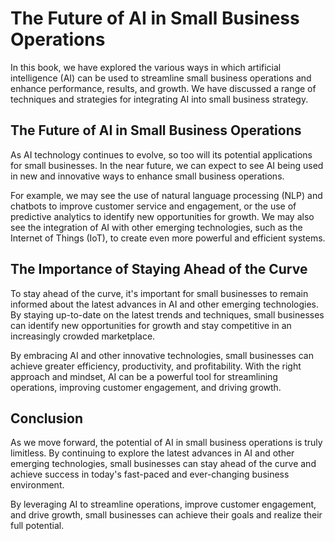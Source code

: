 The Future of AI in Small Business Operations
====================================================================

In this book, we have explored the various ways in which artificial intelligence (AI) can be used to streamline small business operations and enhance performance, results, and growth. We have discussed a range of techniques and strategies for integrating AI into small business strategy.

The Future of AI in Small Business Operations
---------------------------------------------

As AI technology continues to evolve, so too will its potential applications for small businesses. In the near future, we can expect to see AI being used in new and innovative ways to enhance small business operations.

For example, we may see the use of natural language processing (NLP) and chatbots to improve customer service and engagement, or the use of predictive analytics to identify new opportunities for growth. We may also see the integration of AI with other emerging technologies, such as the Internet of Things (IoT), to create even more powerful and efficient systems.

The Importance of Staying Ahead of the Curve
--------------------------------------------

To stay ahead of the curve, it's important for small businesses to remain informed about the latest advances in AI and other emerging technologies. By staying up-to-date on the latest trends and techniques, small businesses can identify new opportunities for growth and stay competitive in an increasingly crowded marketplace.

By embracing AI and other innovative technologies, small businesses can achieve greater efficiency, productivity, and profitability. With the right approach and mindset, AI can be a powerful tool for streamlining operations, improving customer engagement, and driving growth.

Conclusion
----------

As we move forward, the potential of AI in small business operations is truly limitless. By continuing to explore the latest advances in AI and other emerging technologies, small businesses can stay ahead of the curve and achieve success in today's fast-paced and ever-changing business environment.

By leveraging AI to streamline operations, improve customer engagement, and drive growth, small businesses can achieve their goals and realize their full potential.


